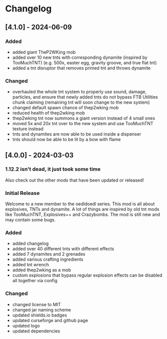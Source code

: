 # Changelog

## [4.1.0] - 2024-06-09

### Added

- added giant TheP2WKing mob
- added over 10 new tnts with corresponding dynamite (inspired by TooMuchTNT) (e.g. 500x, easter egg, gravity groove, and true flat tnt)
- added a tnt disruptor that removes primed tnt and throws dynamite

### Changed

- overhauled the whole tnt system to properly use sound, damage, particles, and ensure that newly added tnts do not bypass FTB Utilities chunk claiming (remaining tnt will soon change to the new system)
- changed default spawn chance of thep2wking mob
- reduced health of thep2wking mob
- thep2wking tnt now summons a giant version instead of 4 small ones
- moved 5x and 20x tnt over to the new system and use TooMuchTNT texture instead
- tnts and dynamites are now able to be used inside a dispenser
- tnts should now be able to be lit by a bow with flame

## [4.0.0] - 2024-03-03

### 1.12.2 isn't dead, it just took some time

Also check out the other mods that have been updated or released!

### Initial Release

Welcome to a new member to the oedldoedl series. This mod is all about explosives, TNTs and dynamite. A lot of things are inspired by old tnt mods like TooMuchTNT, Explosives++ and Crazybombs. The mod is still new and may contain some bugs.

### Added

- added changelog
- added over 40 different tnts with different effects
- added 7 dynamites and 2 grenades
- added various crafting ingredients
- added tnt wrench
- added thep2wking as a mob
- custom explosions that bypass regular explosion effects can be disabled all together via config

### Changed

- changed license to MIT
- changed jar naming scheme
- updated shields.io badges
- updated curseforge and github page
- updated logo
- updated dependencies
